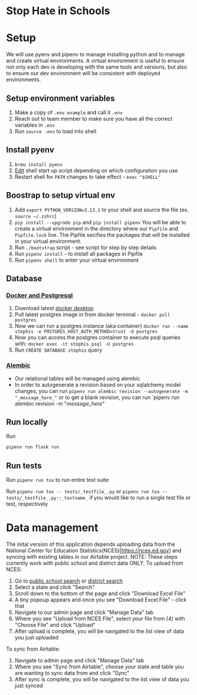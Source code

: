 # Stop Hate in Schools

# Setup
We will use pyenv and pipenv to manage installing python and to manage and create virtual environments. A virtual environment is useful to ensure not only each dev is developing with the same tools and versions, but also to ensure our dev environment will be consistent with deployed environments.

## Setup environment variables
1. Make a copy of `.env.example` and call it `.env`
2. Reach out to team member to make sure you have all the correct variables in `.env`
3. Run `source .env` to load into shell

## Install pyenv
1. `brew install pyenv`
2. [Edit](https://github.com/pyenv/pyenv?tab=readme-ov-file#b-set-up-your-shell-environment-for-pyenv) shell start up script depending on which configuration you use
3. Restart shell for `PATH` changes to take effect - `exec "$SHELL"`

## Boostrap to setup virtual env
1. Add `export PYTHON_VERSION=3.13.1` to your shell and source the file (ex. `source ~/.zshrc`)
2. `pip install --upgrade pip` and `pip install pipenv`
You will be able to create a virtual environment in the directory where our `Pipfile` and `Pipfile.lock` live. The Pipfile secifies the packages that will be installed in your virtual environment.
3. Run `./bootstrap` script - see script for step by step details
4. Run `pipenv install` - to install all packages in Pipfile
5. Run `pipenv shell` to enter your virtual environment

## Database
### [Docker and Postgresql](https://www.docker.com/blog/how-to-use-the-postgres-docker-official-image/)
1. Download latest [docker desktop](https://www.docker.com/products/docker-desktop/)
2. Pull latest postgres image in from docker terminal - `docker pull postgres`
3. Now we can run a postgres instance (aka container) `docker run --name stophis -e POSTGRES_HOST_AUTH_METHOD=trust -d postgres`
4. Now you can access the postgres container to execute psql queries with: `docker exec -it stophis psql -U postgres`
5. Run `CREATE DATABASE stophis` query

### [Alembic](https://alembic.sqlalchemy.org/en/latest/front.html)
- Our relational tables will be managed using alembic
- In order to autogenerate a revision based on your sqlalchemy model changes, you can run `pipenv run alembic revision --autogenerate -m "_message_here_"`
	or to get a blank revision, you can run `pipenv run alembic revision -m "_message_here_"

## Run locally
Run

```bash
pipenv run flask run
```

## Run tests
Run `pipenv run tox` to run entire test suite

Run `pipenv run tox -- tests/_testfile_.py` or `pipenv run tox --tests/_testfile_.py::_testname_` if you would like to run a single test file or test, respectively

# Data management
The inital version of this application depends uploading data from the National Center for Education Statistics(NCES)[https://nces.ed.gov] and syncing with existing tables in our Airtable project. NOTE: These steps currently work with public school and district data ONLY.
To upload from NCES:
1. Go to [public school search](https://nces.ed.gov/ccd/schoolsearch/) or [district search](https://nces.ed.gov/ccd/districtsearch/)
2. Select a state and click "Search"
3. Scroll down to the bottom of the page and click "Download Excel File"
4. A tiny popoup appears and once you see "Download Excel File" - click that
5. Navigate to our admin page and click "Manage Data" tab
6. Where you see "Upload from NCES File", select your file from (4) with "Choose File" and click "Upload"
7. After upload is complete, you will be navigated to the list view of data you just uploaded

To sync from Airtable:
1. Navigate to admin page and click "Manage Data" tab
2. Where you see "Sync from Airtable", choose your state and table you are wanting to sync data from and click "Sync"
3. After sync is complete, you will be navigated to the list view of data you just synced

